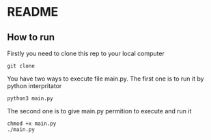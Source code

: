 # README

## How to run
Firstly you need to clone this rep to your local computer
```shell
git clone
```
You have two ways to execute file main.py. The first one is to run it by python interpritator
```shell
python3 main.py
```
The second one is to give main.py permition to execute and run it
```shell
chmod +x main.py
./main.py
```